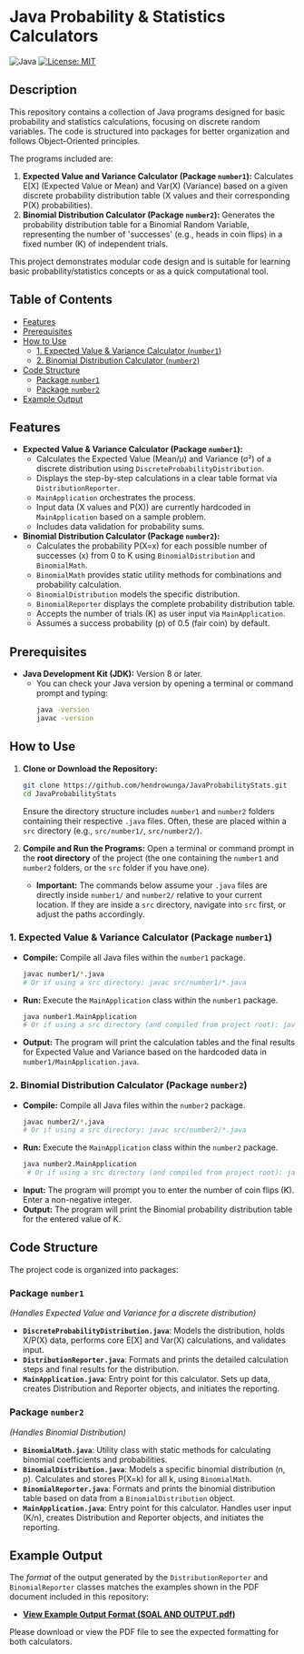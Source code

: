 # Java Probability & Statistics Calculators

![Java](https://img.shields.io/badge/Java-1.8%2B-blue?style=flat&logo=java) [![License: MIT](https://img.shields.io/badge/License-MIT-yellow.svg)](https://opensource.org/licenses/MIT)

## Description

This repository contains a collection of Java programs designed for basic probability and statistics calculations, focusing on discrete random variables. The code is structured into packages for better organization and follows Object-Oriented principles.

The programs included are:

1.  **Expected Value and Variance Calculator (Package `number1`):** Calculates E[X] (Expected Value or Mean) and Var(X) (Variance) based on a given discrete probability distribution table (X values and their corresponding P(X) probabilities).
2.  **Binomial Distribution Calculator (Package `number2`):** Generates the probability distribution table for a Binomial Random Variable, representing the number of 'successes' (e.g., heads in coin flips) in a fixed number (K) of independent trials.

This project demonstrates modular code design and is suitable for learning basic probability/statistics concepts or as a quick computational tool.

## Table of Contents

*   [Features](#features)
*   [Prerequisites](#prerequisites)
*   [How to Use](#how-to-use)
    *   [1. Expected Value & Variance Calculator (`number1`)](#1-expected-value--variance-calculator-package-number1)
    *   [2. Binomial Distribution Calculator (`number2`)](#2-binomial-distribution-calculator-package-number2)
*   [Code Structure](#code-structure)
    *   [Package `number1`](#package-number1)
    *   [Package `number2`](#package-number2)
*   [Example Output](#example-output)

## Features

*   **Expected Value & Variance Calculator (Package `number1`):**
    *   Calculates the Expected Value (Mean/μ) and Variance (σ²) of a discrete distribution using `DiscreteProbabilityDistribution`.
    *   Displays the step-by-step calculations in a clear table format via `DistributionReporter`.
    *   `MainApplication` orchestrates the process.
    *   Input data (X values and P(X)) are currently hardcoded in `MainApplication` based on a sample problem.
    *   Includes data validation for probability sums.
*   **Binomial Distribution Calculator (Package `number2`):**
    *   Calculates the probability P(X=x) for each possible number of successes (x) from 0 to K using `BinomialDistribution` and `BinomialMath`.
    *   `BinomialMath` provides static utility methods for combinations and probability calculation.
    *   `BinomialDistribution` models the specific distribution.
    *   `BinomialReporter` displays the complete probability distribution table.
    *   Accepts the number of trials (K) as user input via `MainApplication`.
    *   Assumes a success probability (p) of 0.5 (fair coin) by default.

## Prerequisites

*   **Java Development Kit (JDK):** Version 8 or later.
    *   You can check your Java version by opening a terminal or command prompt and typing:
        ```bash
        java -version
        javac -version
        ```

## How to Use

1.  **Clone or Download the Repository:**
    ```bash
    git clone https://github.com/hendrowunga/JavaProbabilityStats.git
    cd JavaProbabilityStats
    ```
    Ensure the directory structure includes `number1` and `number2` folders containing their respective `.java` files. Often, these are placed within a `src` directory (e.g., `src/number1/`, `src/number2/`).

2.  **Compile and Run the Programs:** Open a terminal or command prompt in the **root directory** of the project (the one containing the `number1` and `number2` folders, or the `src` folder if you have one).

    *   **Important:** The commands below assume your `.java` files are directly inside `number1/` and `number2/` relative to your current location. If they are inside a `src` directory, navigate into `src` first, or adjust the paths accordingly.

### 1. Expected Value & Variance Calculator (Package `number1`)

*   **Compile:** Compile all Java files within the `number1` package.
    ```bash
    javac number1/*.java
    # Or if using a src directory: javac src/number1/*.java
    ```
*   **Run:** Execute the `MainApplication` class within the `number1` package.
    ```bash
    java number1.MainApplication
    # Or if using a src directory (and compiled from project root): java -cp src number1.MainApplication
    ```
*   **Output:** The program will print the calculation tables and the final results for Expected Value and Variance based on the hardcoded data in `number1/MainApplication.java`.

### 2. Binomial Distribution Calculator (Package `number2`)

*   **Compile:** Compile all Java files within the `number2` package.
    ```bash
    javac number2/*.java
    # Or if using a src directory: javac src/number2/*.java
    ```
*   **Run:** Execute the `MainApplication` class within the `number2` package.
    ```bash
    java number2.MainApplication
     # Or if using a src directory (and compiled from project root): java -cp src number2.MainApplication
    ```
*   **Input:** The program will prompt you to enter the number of coin flips (K). Enter a non-negative integer.
*   **Output:** The program will print the Binomial probability distribution table for the entered value of K.

## Code Structure

The project code is organized into packages:

### Package `number1`
*(Handles Expected Value and Variance for a discrete distribution)*

*   **`DiscreteProbabilityDistribution.java`**: Models the distribution, holds X/P(X) data, performs core E[X] and Var(X) calculations, and validates input.
*   **`DistributionReporter.java`**: Formats and prints the detailed calculation steps and final results for the distribution.
*   **`MainApplication.java`**: Entry point for this calculator. Sets up data, creates Distribution and Reporter objects, and initiates the reporting.

### Package `number2`
*(Handles Binomial Distribution)*

*   **`BinomialMath.java`**: Utility class with static methods for calculating binomial coefficients and probabilities.
*   **`BinomialDistribution.java`**: Models a specific binomial distribution (n, p). Calculates and stores P(X=k) for all k, using `BinomialMath`.
*   **`BinomialReporter.java`**: Formats and prints the binomial distribution table based on data from a `BinomialDistribution` object.
*   **`MainApplication.java`**: Entry point for this calculator. Handles user input (K/n), creates Distribution and Reporter objects, and initiates the reporting.

## Example Output

The *format* of the output generated by the `DistributionReporter` and `BinomialReporter` classes matches the examples shown in the PDF document included in this repository:

*   **[View Example Output Format (SOAL AND OUTPUT.pdf)](./SOAL%20AND%20OUTPUT.pdf)**

Please download or view the PDF file to see the expected formatting for both calculators.